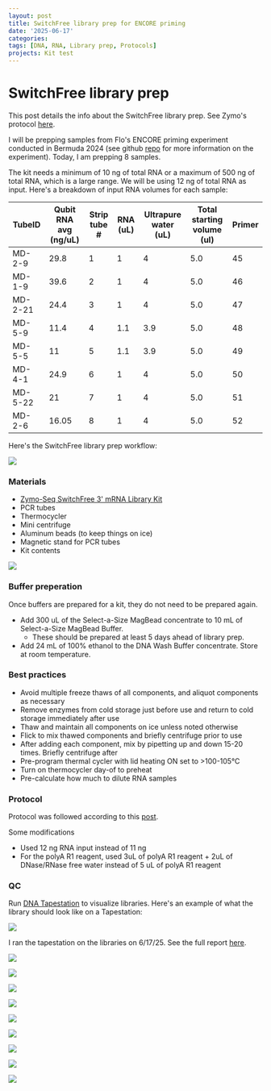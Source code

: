```yaml
---
layout: post
title: SwitchFree library prep for ENCORE priming
date: '2025-06-17'
categories:
tags: [DNA, RNA, Library prep, Protocols]
projects: Kit test 
---
```


# SwitchFree library prep

This post details the info about the SwitchFree library prep. See Zymo's protocol [here](https://files.zymoresearch.com/protocols/_r3008_r3009__zymo_seq_switchfree_3_mrna_library_kit.pdf). 

I will be prepping samples from Flo's ENCORE priming experiment conducted in Bermuda 2024 (see github [repo](https://github.com/flofields/Coral_Priming_Experiments_Summer_2024) for more information on the experiment). Today, I am prepping 8 samples. 

The kit needs a minimum of 10 ng of total RNA or a maximum of 500 ng of total RNA, which is a large range. We will be using 12 ng of total RNA as input. Here's a breakdown of input RNA volumes for each sample:

| TubeID | Qubit RNA avg (ng/uL) | Strip tube # | RNA (uL) | Ultrapure water (uL) | Total starting volume (ul) | Primer |
| ------ | -------------- | ------------ | -------- | -------------------- | -------------------------- | ------ |
| MD-2-9      | 29.8           | 1            | 1      | 4                | 5.0                        | 45      |
| MD-1-9      | 39.6           | 2           | 1      | 4                 | 5.0                        | 46     |
| MD-2-21      | 24.4           | 3           | 1      | 4                 | 5.0                        | 47     |
| MD-5-9      | 11.4          | 4           | 1.1      | 3.9                 | 5.0                        | 48     |
| MD-5-5      | 11          | 5           | 1.1      | 3.9                 | 5.0                        | 49     |
| MD-4-1      | 24.9          | 6           | 1     | 4                 | 5.0                        | 50     |
| MD-5-22      | 21          | 7           | 1     | 4                 | 5.0                        | 51     |
| MD-2-6      | 16.05          | 8           | 1     | 4                 | 5.0                        | 52     |


Here's the SwitchFree library prep workflow: 

![](https://raw.githubusercontent.com/JillAshey/JillAshey_Putnam_Lab_Notebook/master/images/switchfree_lib_prep_workflow.png)

### Materials 

- [Zymo-Seq SwitchFree 3' mRNA Library Kit](https://www.zymoresearch.com/products/zymo-seq-switchfree-3-mrna-library-kit)
- PCR tubes 
- Thermocycler 
- Mini centrifuge
- Aluminum beads (to keep things on ice)
- Magnetic stand for PCR tubes 
- Kit contents 

![](https://raw.githubusercontent.com/JillAshey/JillAshey_Putnam_Lab_Notebook/master/images/switchfree_lib_prep_contents.png)

### Buffer preperation 

Once buffers are prepared for a kit, they do not need to be prepared again. 

- Add 300 uL of the Select-a-Size MagBead concentrate to 10 mL of Select-a-Size MagBead Buffer. 
	- These should be prepared at least 5 days ahead of library prep. 
- Add 24 mL of 100% ethanol to the DNA Wash Buffer concentrate. Store at room temperature. 

### Best practices 

- Avoid multiple freeze thaws of all components, and aliquot components as necessary
- Remove enzymes from cold storage just before use and return to cold storage immediately after use
- Thaw and maintain all components on ice unless noted otherwise 
- Flick to mix thawed components and briefly centrifuge prior to use 
- After adding each component, mix by pipetting up and down 15-20 times. Briefly centrifuge after 
- Pre-program thermal cycler with lid heating ON set to >100-105°C 
- Turn on thermocycler day-of to preheat 
- Pre-calculate how much to dilute RNA samples 

### Protocol 

Protocol was followed according to this [post](https://github.com/JillAshey/JillAshey_Putnam_Lab_Notebook/blob/master/_posts/2024-03-29-Zymo-SwitchFree.md). 

Some modifications 

- Used 12 ng RNA input instead of 11 ng
- For the polyA R1 reagent, used 3uL of polyA R1 reagent + 2uL of DNase/RNase free water instead of 5 uL of polyA R1 reagent 

### QC

Run [DNA Tapestation](https://github.com/meschedl/MESPutnam_Open_Lab_Notebook/blob/master/_posts/2019-07-30-DNA-Tapestation.md) to visualize libraries. Here's an example of what the library should look like on a Tapestation: 

![](https://raw.githubusercontent.com/JillAshey/JillAshey_Putnam_Lab_Notebook/master/images/switchfree_lib_prep_library_example.png)

I ran the tapestation on the libraries on 6/17/25. See the full report [here](https://github.com/JillAshey/JillAshey_Putnam_Lab_Notebook/blob/master/images/tapestation/DNA_ENCORE_2025-06-17_part2.pdf).

![](https://raw.githubusercontent.com/JillAshey/JillAshey_Putnam_Lab_Notebook/refs/heads/master/images/tapestation/DNA_TS_overview_20250617_part2.png)

![](https://raw.githubusercontent.com/JillAshey/JillAshey_Putnam_Lab_Notebook/refs/heads/master/images/tapestation/DNA_TS_MD-2-9_20250617.png)

![](https://raw.githubusercontent.com/JillAshey/JillAshey_Putnam_Lab_Notebook/refs/heads/master/images/tapestation/DNA_TS_MD-1-9_20250617.png)

![](https://raw.githubusercontent.com/JillAshey/JillAshey_Putnam_Lab_Notebook/refs/heads/master/images/tapestation/DNA_TS_MD-2-21_20250617.png)

![](https://raw.githubusercontent.com/JillAshey/JillAshey_Putnam_Lab_Notebook/refs/heads/master/images/tapestation/DNA_TS_MD-5-9_20250617.png)

![](https://raw.githubusercontent.com/JillAshey/JillAshey_Putnam_Lab_Notebook/refs/heads/master/images/tapestation/DNA_TS_MD-5-5_20250617.png)

![](https://raw.githubusercontent.com/JillAshey/JillAshey_Putnam_Lab_Notebook/refs/heads/master/images/tapestation/DNA_TS_MD-4-1_20250617.png)

![](https://raw.githubusercontent.com/JillAshey/JillAshey_Putnam_Lab_Notebook/refs/heads/master/images/tapestation/DNA_TS_MD-5-22_20250617.png)

![](https://raw.githubusercontent.com/JillAshey/JillAshey_Putnam_Lab_Notebook/refs/heads/master/images/tapestation/DNA_TS_MD-2-6_20250617.png)
